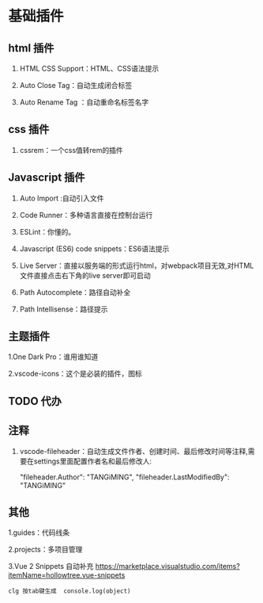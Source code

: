 # 基础插件

## html 插件

1. HTML CSS Support：HTML、CSS语法提示

2. Auto Close Tag：自动生成闭合标签

3. Auto Rename Tag ：自动重命名标签名字

## css 插件

1. cssrem：一个css值转rem的插件

## Javascript 插件

1. Auto Import :自动引入文件

2. Code Runner：多种语言直接在控制台运行

3. ESLint：你懂的。

4. Javascript (ES6) code snippets：ES6语法提示

5. Live Server：直接以服务端的形式运行html，对webpack项目无效,对HTML文件直接点击右下角的live server即可启动

6. Path Autocomplete：路径自动补全

7. Path Intellisense：路径提示


## 主题插件

1.One Dark Pro：谁用谁知道

2.vscode-icons：这个是必装的插件，图标

## TODO 代办

## 注释

1. vscode-fileheader：自动生成文件作者、创建时间、最后修改时间等注释,需要在settings里面配置作者名和最后修改人:

    "fileheader.Author": "TANGiMING",
    "fileheader.LastModifiedBy": "TANGiMING"

## 其他

1.guides：代码线条

2.projects：多项目管理

3.Vue 2 Snippets 自动补充 https://marketplace.visualstudio.com/items?itemName=hollowtree.vue-snippets

    clg 按tab键生成  console.log(object)
    
    
